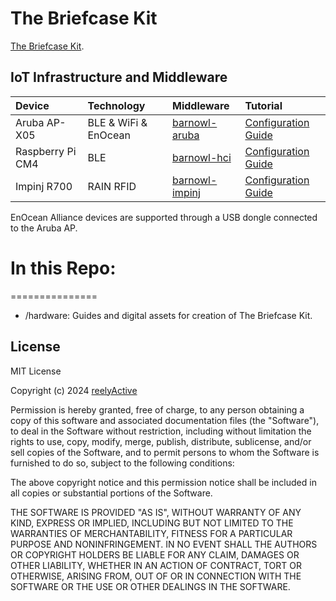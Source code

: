 The Briefcase Kit
=================

[The Briefcase Kit](https://www.reelyactive.com/the-briefcase-kit/).


IoT Infrastructure and Middleware
---------------------------------

| Device           | Technology           | Middleware | Tutorial | 
|:-----------------|:---------------------|:-----------|:---------|
| Aruba AP-X05     | BLE & WiFi & EnOcean | [barnowl-aruba](https://github.com/reelyactive/barnowl-aruba) | [Configuration Guide](https://reelyactive.github.io/diy/aruba-instant-config/) |
| Raspberry Pi CM4 | BLE                  | [barnowl-hci](https://github.com/reelyactive/barnowl-hci) | [Configuration Guide](https://reelyactive.github.io/diy/pareto-anywhere-pi/) |
| Impinj R700      | RAIN RFID            | [barnowl-impinj](https://github.com/reelyactive/barnowl-impinj) | [Configuration Guide](https://reelyactive.github.io/diy/impinj-r700-config/) |

EnOcean Alliance devices are supported through a USB dongle connected to the Aruba AP.

# In this Repo:
===============

- /hardware: Guides and digital assets for creation of The Briefcase Kit.


License
-------

MIT License

Copyright (c) 2024 [reelyActive](https://www.reelyactive.com)

Permission is hereby granted, free of charge, to any person obtaining a copy of this software and associated documentation files (the "Software"), to deal in the Software without restriction, including without limitation the rights to use, copy, modify, merge, publish, distribute, sublicense, and/or sell copies of the Software, and to permit persons to whom the Software is furnished to do so, subject to the following conditions:

The above copyright notice and this permission notice shall be included in all copies or substantial portions of the Software.

THE SOFTWARE IS PROVIDED "AS IS", WITHOUT WARRANTY OF ANY KIND, EXPRESS OR 
IMPLIED, INCLUDING BUT NOT LIMITED TO THE WARRANTIES OF MERCHANTABILITY, 
FITNESS FOR A PARTICULAR PURPOSE AND NONINFRINGEMENT. IN NO EVENT SHALL THE 
AUTHORS OR COPYRIGHT HOLDERS BE LIABLE FOR ANY CLAIM, DAMAGES OR OTHER 
LIABILITY, WHETHER IN AN ACTION OF CONTRACT, TORT OR OTHERWISE, ARISING FROM, 
OUT OF OR IN CONNECTION WITH THE SOFTWARE OR THE USE OR OTHER DEALINGS IN 
THE SOFTWARE.